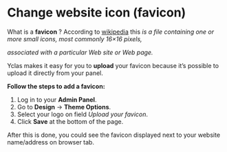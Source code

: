 # Change website icon (favicon)

What is a **favicon** ?
According to [wikipedia](https://en.wikipedia.org/wiki/Favicon) this _is a file containing one or more small icons, most commonly 16×16 pixels,_

_associated with a particular Web site or Web page._



  
Yclas makes it easy for you to **upload** your favicon because it’s possible to upload it directly from your panel.

**Follow the steps to add a favicon:**

1.  Log in to your **Admin Panel**.
2.  Go to  **Design**  ->  **Theme Options**.
3.  Select your logo on field  _Upload your favicon_.
4.  Click  **Save**  at the bottom of the page.

After this is done, you could see the favicon displayed next to your website name/address on browser tab.
